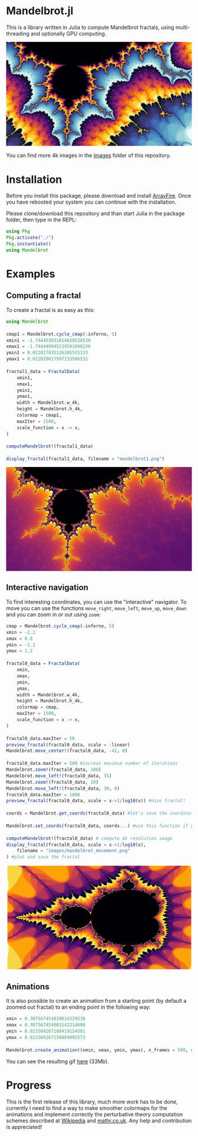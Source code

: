 # Mandelbrot.jl

This is a library written in Julia to compute Mandelbrot fractals, using multi-threading and optionally GPU computing.

![align-center](images/mandelbrot1c_small.jpg)

You can find more 4k images in the [images](images/) folder of this repository.

# Installation

Before you install this package, please download and install [ArrayFire](https://arrayfire.com/download/). Once you have rebooted your system you can continue with the installation.

Please clone/download this repository and than start Julia in the package folder, then type in the REPL:

```julia
using Pkg
Pkg.activate("./")
Pkg.instantiate()
using Mandelbrot
```

# Examples

## Computing a fractal

To create a fractal is as easy as this:

```julia
using Mandelbrot

cmap1 = Mandelbrot.cycle_cmap(:inferno, 5)        
xmin1 = -1.744453831814658538530        
xmax1 = -1.744449945239591698236        
ymin1 = 0.022017835126305555133        
ymax1 = 0.022020017997233506531 

fractal1_data = FractalData(
    xmin1,
    xmax1,
    ymin1,
    ymax1,
    width = Mandelbrot.w_4k,
    height = Mandelbrot.h_4k,
    colormap = cmap1,
    maxIter = 1500,
    scale_function = x -> x,
)

computeMandelbrot!(fractal1_data) 

display_fractal(fractal1_data, filename = "mandelbrot1.png")
```

![image-center](images/mandelbrot1_small.jpg)

## Interactive navigation

To find interesting coordinates, you can use the "interactive" navigator. To move you can use the functions `move_right`, `move_left`, `move_up`, `move_down` and you can zoom in or out using `zoom`:

```julia
cmap = Mandelbrot.cycle_cmap(:inferno, 5)
xmin = -2.2
xmax = 0.8
ymin = -1.2
ymax = 1.2

fractal0_data = FractalData(
    xmin,
    xmax,
    ymin,
    ymax,
    width = Mandelbrot.w_4k,
    height = Mandelbrot.h_4k,
    colormap = cmap,
    maxIter = 1500,
    scale_function = x -> x,
)

fractal0_data.maxIter = 50
preview_fractal(fractal0_data, scale = :linear)
Mandelbrot.move_center!(fractal0_data, -41, 0)

fractal0_data.maxIter = 500 #increas maximum number of iterations
Mandelbrot.zoom!(fractal0_data, 100)
Mandelbrot.move_left!(fractal0_data, 35)
Mandelbrot.zoom!(fractal0_data, 10)
Mandelbrot.move_left!(fractal0_data, 30, 0)
fractal0_data.maxIter = 1000
preview_fractal(fractal0_data, scale = x->1/log10(x)) #nice fractal!

coords = Mandelbrot.get_coords(fractal0_data) #let's save the coordinates for future use

Mandelbrot.set_coords(fractal0_data, coords...) #use this function if you want to quickly load some coordinates 

computeMandelbrot!(fractal0_data) # compute 4k resolution image
display_fractal(fractal0_data, scale = x->1/log10(x),
    filename = "images/mandelbrot_movement.png"
) #plot and save the fractal
```

![image-center](images/mandelbrot_movement_small.jpg)

## Animations

It is also possible to create an animation from a starting point (by default a zoomed out fractal) to an ending point in the following way:

```julia
xmin = 0.307567454839614329536
xmax = 0.307567454903142214608
ymin = 0.023304267108419154581
ymax = 0.023304267156089095573

Mandelbrot.create_animation((xmin, xmax, ymin, ymax), n_frames = 500, scale = log10, colormap = Mandelbrot.fire_and_ice())
```

You can see the resulting gif [here](https://github.com/aurelio-amerio/techytok-examples/blob/master/mandelbrot-fractal/gif/mandelbrot_into_the_eye1.gif) (33Mb).

# Progress

This is the first release of this library, much more work has to be done, currently I need to find a way to make smoother colormaps for the animations and implement correctly the perturbative theory computation schemes described at [Wikipedia](https://en.wikipedia.org/wiki/Mandelbrot_set#Perturbation_theory_and_series_approximation) and [mathr.co.uk](https://mathr.co.uk/blog/2016-03-06_simpler_series_approximation.html). Any help and contribution is appreciated!
